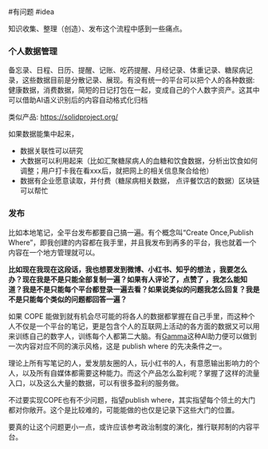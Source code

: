 #有问题 #idea 

知识收集、整理（创造）、发布这个流程中感到一些痛点。

### 个人数据管理
备忘录、日程、日历、提醒、记账、吃药提醒、月经记录、体重记录、糖尿病记录，这些数据目前是分散记录、展现。有没有统一的平台可以把个人的各种数据: 健康数据，消费数据，简短的日记打包在一起，变成自己的个人数字资产。这其中可以借助AI语义识别后的内容自动格式化归档

类似产品: https://solidproject.org/

如果数据能集中起来，

- 数据关联性可以研究
- 大数据可以利用起来（比如汇聚糖尿病人的血糖和饮食数据，分析出饮食如何调整；用户打卡我在看xxx后，就把网上的相关信息聚合给他）
- 数据有企业愿意读取，并付费（糖尿病相关数据， 点评餐饮店的数据）区块链可以帮忙

### 发布
比如本地笔记，全平台发布都要自己搞一遍。有个概念叫“Create Once,Publish Where”，即我创建的内容都在我手里，并且我发布到再多的平台，我也就着一个内容在一个地方管理就可以。

**比如现在我现在这段话，我也想要发到微博、小红书、知乎的想法 ，我要怎么办？现在我是不是只能全部复制一遍？如果有人评论了，点赞了 ，我怎么能知道？我是不是只能每个平台都登录一遍去看？如果说类似的问题我怎么回复？我是不是只能每个类似的问题都回答一遍？**

如果 COPE 能做到就有机会尽可能的将各人的数据都掌握在自己手里，而这种个人不仅是一个平台的笔记，更是包含个人的互联网上活动的各方面的数据又可以用来训练自己的数字人，训练每个人都第二大脑。有[Gamma](https://mp.weixin.qq.com/s/_78mYK_Bue2IIZCpJrT-NQ)这种AI助力便可以做到一次内容对应不同的演示风格，这是 publish where 的先决条件之一。

理论上所有写笔记的人，爱发朋友圈的人，玩小红书的人，有意愿输出影响力的个人，以及所有自媒体都需要这种能力。而这个产品怎么盈利呢？掌握了这样的流量入口，以及这么大量的数据，可以有很多盈利的服务做。

不过要实现COPE也有不少问题，指望publish where，其实指望每个领土的大门都对你敞开。这个是比较难的，可能能做的也仅是记录下这些大门的位置。

要真的让这个问题更小一点，或许应该参考政治制度的演化，推行联邦制的内容平台。
